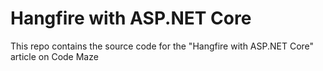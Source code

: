 # Hangfire with ASP.NET Core
This repo contains the source code for the "Hangfire with ASP.NET Core" article on Code Maze
